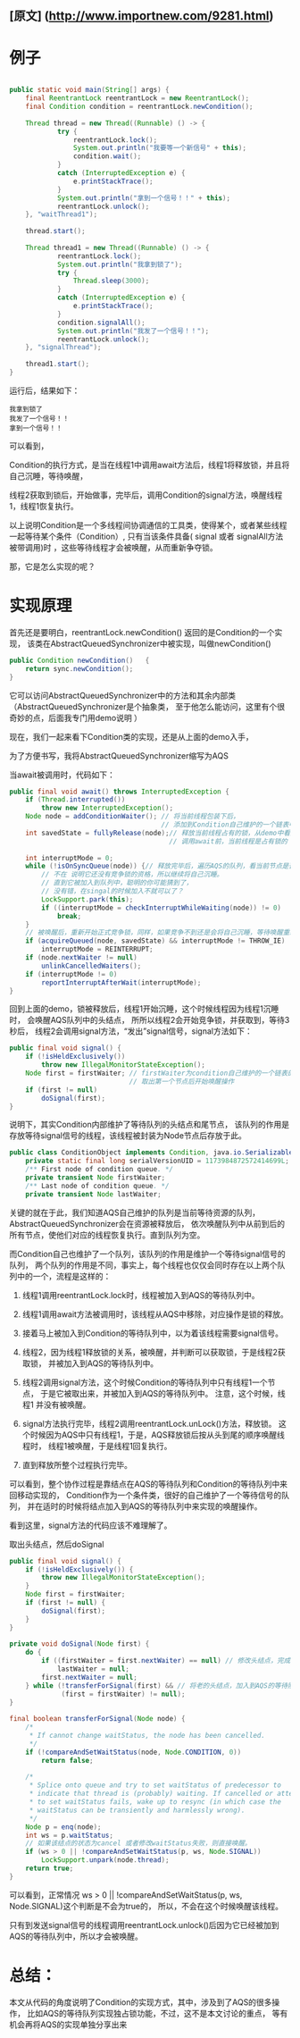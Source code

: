 

## [原文] (http://www.importnew.com/9281.html)

# 例子

```java

public static void main(String[] args) {
    final ReentrantLock reentrantLock = new ReentrantLock();
    final Condition condition = reentrantLock.newCondition();
 
    Thread thread = new Thread((Runnable) () -> {
            try {
                reentrantLock.lock();
                System.out.println("我要等一个新信号" + this);
                condition.wait();
            }
            catch (InterruptedException e) {
                e.printStackTrace();
            }
            System.out.println("拿到一个信号！！" + this);
            reentrantLock.unlock();
    }, "waitThread1");
 
    thread.start();
     
    Thread thread1 = new Thread((Runnable) () -> {
            reentrantLock.lock();
            System.out.println("我拿到锁了");
            try {
                Thread.sleep(3000);
            }
            catch (InterruptedException e) {
                e.printStackTrace();
            }
            condition.signalAll();
            System.out.println("我发了一个信号！！");
            reentrantLock.unlock();
    }, "signalThread");
     
    thread1.start();
}
```

运行后，结果如下：
```
我拿到锁了
我发了一个信号！！
拿到一个信号！！
```

可以看到，

Condition的执行方式，是当在线程1中调用await方法后，线程1将释放锁，并且将自己沉睡，等待唤醒，

线程2获取到锁后，开始做事，完毕后，调用Condition的signal方法，唤醒线程1，线程1恢复执行。

以上说明Condition是一个多线程间协调通信的工具类，使得某个，或者某些线程一起等待某个条件（Condition）,
只有当该条件具备( signal 或者 signalAll方法被带调用)时 ，这些等待线程才会被唤醒，从而重新争夺锁。

那，它是怎么实现的呢？

# 实现原理

首先还是要明白，reentrantLock.newCondition() 返回的是Condition的一个实现，
该类在AbstractQueuedSynchronizer中被实现，叫做newCondition()
```java
public Condition newCondition()   { 
    return sync.newCondition(); 
}
```

它可以访问AbstractQueuedSynchronizer中的方法和其余内部类（AbstractQueuedSynchronizer是个抽象类，
至于他怎么能访问，这里有个很奇妙的点，后面我专门用demo说明 ）

现在，我们一起来看下Condition类的实现，还是从上面的demo入手，

为了方便书写，我将AbstractQueuedSynchronizer缩写为AQS

当await被调用时，代码如下：

```java
public final void await() throws InterruptedException {
    if (Thread.interrupted())
        throw new InterruptedException();
    Node node = addConditionWaiter(); // 将当前线程包装下后，
                                      // 添加到Condition自己维护的一个链表中。
    int savedState = fullyRelease(node);// 释放当前线程占有的锁，从demo中看到，
                                        // 调用await前，当前线程是占有锁的
 
    int interruptMode = 0;
    while (!isOnSyncQueue(node)) {// 释放完毕后，遍历AQS的队列，看当前节点是否在队列中，
        // 不在 说明它还没有竞争锁的资格，所以继续将自己沉睡。
        // 直到它被加入到队列中，聪明的你可能猜到了，
        // 没有错，在singal的时候加入不就可以了？
        LockSupport.park(this);
        if ((interruptMode = checkInterruptWhileWaiting(node)) != 0)
            break;
    }
    // 被唤醒后，重新开始正式竞争锁，同样，如果竞争不到还是会将自己沉睡，等待唤醒重新开始竞争。
    if (acquireQueued(node, savedState) && interruptMode != THROW_IE)
        interruptMode = REINTERRUPT;
    if (node.nextWaiter != null)
        unlinkCancelledWaiters();
    if (interruptMode != 0)
        reportInterruptAfterWait(interruptMode);
}
```

回到上面的demo，锁被释放后，线程1开始沉睡，这个时候线程因为线程1沉睡时，
会唤醒AQS队列中的头结点，
所所以线程2会开始竞争锁，并获取到，等待3秒后，
线程2会调用signal方法，“发出”signal信号，signal方法如下：

```java
public final void signal() {
    if (!isHeldExclusively())
        throw new IllegalMonitorStateException();
    Node first = firstWaiter; // firstWaiter为condition自己维护的一个链表的头结点，
                              // 取出第一个节点后开始唤醒操作
    if (first != null)
        doSignal(first);
}
```
说明下，其实Condition内部维护了等待队列的头结点和尾节点，
该队列的作用是存放等待signal信号的线程，该线程被封装为Node节点后存放于此。

```java
public class ConditionObject implements Condition, java.io.Serializable {
    private static final long serialVersionUID = 1173984872572414699L;
    /** First node of condition queue. */
    private transient Node firstWaiter;
    /** Last node of condition queue. */
    private transient Node lastWaiter;
```



关键的就在于此，我们知道AQS自己维护的队列是当前等待资源的队列，
AbstractQueuedSynchronizer会在资源被释放后，
依次唤醒队列中从前到后的所有节点，使他们对应的线程恢复执行。直到队列为空。

而Condition自己也维护了一个队列，该队列的作用是维护一个等待signal信号的队列，
两个队列的作用是不同，事实上，每个线程也仅仅会同时存在以上两个队列中的一个，流程是这样的：

1. 线程1调用reentrantLock.lock时，线程被加入到AQS的等待队列中。

2. 线程1调用await方法被调用时，该线程从AQS中移除，对应操作是锁的释放。

3. 接着马上被加入到Condition的等待队列中，以为着该线程需要signal信号。

4. 线程2，因为线程1释放锁的关系，被唤醒，并判断可以获取锁，于是线程2获取锁，
并被加入到AQS的等待队列中。

5. 线程2调用signal方法，这个时候Condition的等待队列中只有线程1一个节点，
于是它被取出来，并被加入到AQS的等待队列中。 注意，这个时候，线程1 并没有被唤醒。

6. signal方法执行完毕，线程2调用reentrantLock.unLock()方法，释放锁。
这个时候因为AQS中只有线程1，于是，AQS释放锁后按从头到尾的顺序唤醒线程时，
线程1被唤醒，于是线程1回复执行。

7. 直到释放所整个过程执行完毕。

可以看到，整个协作过程是靠结点在AQS的等待队列和Condition的等待队列中来回移动实现的，
Condition作为一个条件类，很好的自己维护了一个等待信号的队列，
并在适时的时候将结点加入到AQS的等待队列中来实现的唤醒操作。

看到这里，signal方法的代码应该不难理解了。

取出头结点，然后doSignal
```java
public final void signal() {
    if (!isHeldExclusively()) {
        throw new IllegalMonitorStateException();
    }
    Node first = firstWaiter;
    if (first != null) {
        doSignal(first);
    }
}
 
private void doSignal(Node first) {
    do {
        if ((firstWaiter = first.nextWaiter) == null) // 修改头结点，完成旧头结点的移出工作
            lastWaiter = null;
        first.nextWaiter = null;
    } while (!transferForSignal(first) && // 将老的头结点，加入到AQS的等待队列中
             (first = firstWaiter) != null);
}
 
final boolean transferForSignal(Node node) {
    /*
     * If cannot change waitStatus, the node has been cancelled.
     */
    if (!compareAndSetWaitStatus(node, Node.CONDITION, 0))
        return false;
 
    /*
     * Splice onto queue and try to set waitStatus of predecessor to
     * indicate that thread is (probably) waiting. If cancelled or attempt
     * to set waitStatus fails, wake up to resync (in which case the
     * waitStatus can be transiently and harmlessly wrong).
     */
    Node p = enq(node);
    int ws = p.waitStatus;
    // 如果该结点的状态为cancel 或者修改waitStatus失败，则直接唤醒。
    if (ws > 0 || !compareAndSetWaitStatus(p, ws, Node.SIGNAL))
        LockSupport.unpark(node.thread);
    return true;
}
```


可以看到，正常情况 ws > 0 || !compareAndSetWaitStatus(p, ws, Node.SIGNAL)这个判断是不会为true的，
所以，不会在这个时候唤醒该线程。

只有到发送signal信号的线程调用reentrantLock.unlock()后因为它已经被加到AQS的等待队列中，所以才会被唤醒。

# 总结：
本文从代码的角度说明了Condition的实现方式，其中，涉及到了AQS的很多操作，
比如AQS的等待队列实现独占锁功能，不过，这不是本文讨论的重点，
等有机会再将AQS的实现单独分享出来






